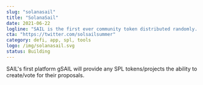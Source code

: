 ```yaml
---
slug: "solanasail"
title: "SolanaSail"
date: 2021-06-22
logline: "SAIL is the first ever community token distributed randomly. SAIL will be the main utility token of a new ecosystem build on Solana. It will be used for gSAIL(Governance platform), dSAIL(DeFi platform), vSAIL(Vaults) and nSAIL(OpenSail NFT market place). Holding SAIL will give more power/features on SolanaSAIL ecosystem."
cta: "https://twitter.com/solsailsummer"
category: defi, app, spl, tools
logo: /img/solanasail.svg
status: Building
---
```


SAIL's first platform gSAIL will provide any SPL tokens/projects the ability to create/vote for their proposals.
